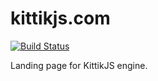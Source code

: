 # kittikjs.com

[![Build Status](https://travis-ci.org/kittikjs/kittikjs.com.svg?branch=gh-pages)](https://travis-ci.org/kittikjs/kittikjs.com)

Landing page for KittikJS engine.
